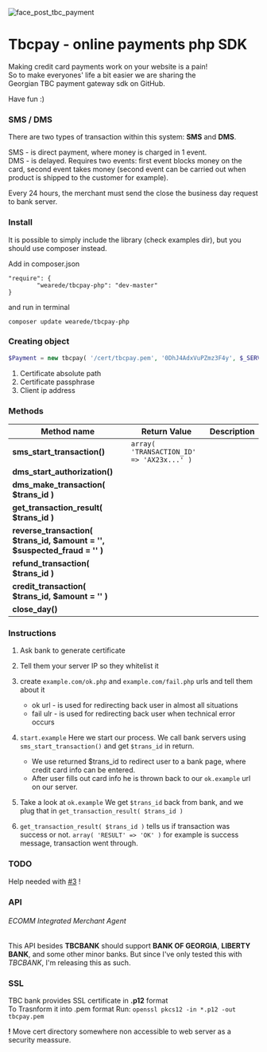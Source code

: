 ![face_post_tbc_payment](https://cloud.githubusercontent.com/assets/8479569/7435079/5aebe7cc-f051-11e4-8ee1-d85b0e36a8a9.jpg)

# Tbcpay - online payments php SDK

Making credit card payments work on your website is a pain!  
So to make everyones' life a bit easier we are sharing the  
Georgian TBC payment gateway sdk on GitHub.  

Have fun :)

### SMS / DMS

There are two types of transaction within this system: **SMS** and **DMS**.

SMS - is direct payment, where money is charged in 1 event.  
DMS - is delayed. Requires two events: first event blocks money on the card, second event takes money (second event can be carried out when product is shipped to the customer for example).

Every 24 hours, the merchant must send the close the business day request to bank server.

### Install

It is possible to simply include the library (check examples dir), but you should use composer instead.

Add in composer.json
```
"require": {
		"wearede/tbcpay-php": "dev-master"
}
```

and run in terminal
```
composer update wearede/tbcpay-php
```

### Creating object

```php
$Payment = new tbcpay( '/cert/tbcpay.pem', '0DhJ4AdxVuPZmz3F4y', $_SERVER['REMOTE_ADDR'] );
```
1. Certificate absolute path
2. Certificate passphrase
3. Client ip address

### Methods

Method name | Return Value | Description
--- | --- | ---
**sms_start_transaction()** | `array( 'TRANSACTION_ID' => 'AX23x...' )` | 
**dms_start_authorization()** |
**dms_make_transaction( $trans_id )** |
**get_transaction_result( $trans_id )** |
**reverse_transaction( $trans_id, $amount = '', $suspected_fraud = '' )** |
**refund_transaction( $trans_id )** |
**credit_transaction( $trans_id, $amount = '' )** |
**close_day()** |

### Instructions

1. Ask bank to generate certificate
2. Tell them your server IP so they whitelist it
3. create `example.com/ok.php` and `example.com/fail.php` urls and tell them about it
   * ok url - is used for redirecting back user in almost all situations
   * fail ulr - is used for redirecting back user when technical error occurs

1. `start.example` Here we start our process. We call bank servers using `sms_start_transaction()` and get `$trans_id` in return.
   * We use returned $trans_id to redirect user to a bank page, where credit card info can be entered.
   * After user fills out card info he is thrown back to our `ok.example` url on our server.
2. Take a look at `ok.example` We get `$trans_id` back from bank, and we plug that in `get_transaction_result( $trans_id )`
3. `get_transaction_result( $trans_id )` tells us if transaction was success or not. `array( 'RESULT' => 'OK' )` for example is success message, transaction went through.

### TODO

Help needed with [#3](/../../issues/3) !

### API

###### ECOMM Integrated Merchant Agent

This API besides **TBCBANK** should support **BANK OF GEORGIA**, **LIBERTY BANK**, and some other minor banks. But since I've only tested this with *TBCBANK*, I'm releasing this as such.

### SSL

TBC bank provides SSL certificate in **.p12** format  
To Trasnform it into .pem format Run: `openssl pkcs12 -in *.p12 -out tbcpay.pem`

**!** Move cert directory somewhere non accessible to web server as a security meassure.  
